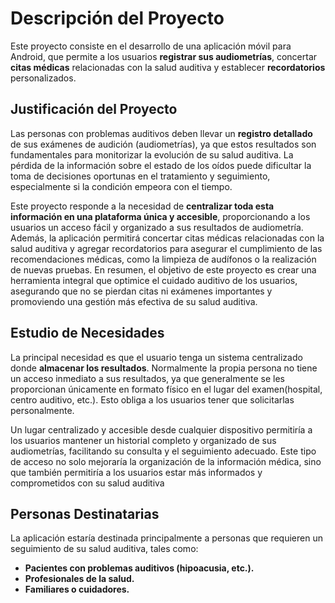 # Descripción del Proyecto

Este proyecto consiste en el desarrollo de una aplicación móvil para Android, que permite a los usuarios **registrar sus audiometrías**, concertar **citas médicas** relacionadas con la salud auditiva y establecer **recordatorios** personalizados.

## Justificación del Proyecto

Las personas con problemas auditivos deben llevar un **registro detallado** de sus exámenes de audición (audiometrías), ya que estos resultados son fundamentales para monitorizar la evolución de su salud auditiva. La pérdida de la información sobre el estado de los oídos puede dificultar la toma de decisiones oportunas en el tratamiento y seguimiento, especialmente si la condición empeora con el tiempo.

Este proyecto responde a la necesidad de **centralizar toda esta información en una plataforma única y accesible**, proporcionando a los usuarios un acceso fácil y organizado a sus resultados de audiometría. Además, la aplicación permitirá concertar citas médicas relacionadas con la salud auditiva y agregar recordatorios para asegurar el cumplimiento de las recomendaciones médicas, como la limpieza de audífonos o la realización de nuevas pruebas. En resumen, el objetivo de este proyecto es crear una herramienta integral que optimice el cuidado auditivo de los usuarios, asegurando que no se pierdan citas ni exámenes importantes y promoviendo una gestión más efectiva de su salud auditiva.

## Estudio de Necesidades

La principal necesidad es que el usuario tenga un sistema centralizado donde **almacenar los resultados**. Normalmente la propia persona no tiene un acceso inmediato a sus resultados, ya que generalmente se les proporcionan únicamente en formato físico en el lugar del examen(hospital, centro auditivo, etc.). Esto obliga a los usuarios tener que solicitarlas personalmente. 


Un lugar centralizado y accesible desde cualquier dispositivo permitiría a los usuarios mantener un historial completo y organizado de sus audiometrías, facilitando su consulta y el seguimiento adecuado. Este tipo de acceso no solo mejoraría la organización de la información médica, sino que también permitiría a los usuarios estar más informados y comprometidos con su salud auditiva


## Personas Destinatarias

La aplicación estaría destinada principalmente a personas que requieren un seguimiento de su salud auditiva, tales como:

- **Pacientes con problemas auditivos (hipoacusia, etc.).**
- **Profesionales de la salud.**
- **Familiares o cuidadores.**

